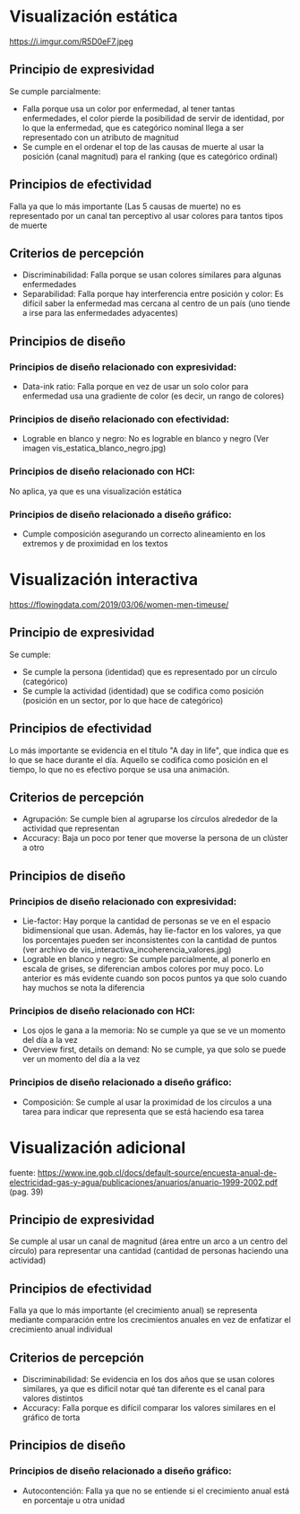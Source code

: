 # Visualización estática
https://i.imgur.com/R5D0eF7.jpeg

## Principio de expresividad
Se cumple parcialmente:
* Falla porque usa un color por enfermedad, al tener tantas enfermedades, el color pierde la posibilidad de servir de identidad, por lo que la enfermedad, que es categórico nominal llega a ser representado con un atributo de magnitud
* Se cumple en el ordenar el top de las causas de muerte al usar la posición (canal magnitud) para el ranking (que es categórico ordinal)

## Principios de efectividad
Falla ya que lo más importante (Las 5 causas de muerte) no es representado por un canal tan perceptivo al usar colores para tantos tipos de muerte

## Criterios de percepción
* Discriminabilidad: Falla porque se usan colores similares para algunas enfermedades
* Separabilidad: Falla porque hay interferencia entre posición y color: Es difícil saber la enfermedad mas cercana al centro de un país (uno tiende a irse para las enfermedades adyacentes)

## Principios de diseño
### Principios de diseño relacionado con expresividad:
* Data-ink ratio: Falla porque en vez de usar un solo color para enfermedad usa una gradiente de color (es decir, un rango de colores)
### Principios de diseño relacionado con efectividad:
* Lograble en blanco y negro: No es lograble en blanco y negro (Ver imagen vis_estatica_blanco_negro.jpg)
### Principios de diseño relacionado con HCI:
No aplica, ya que es una visualización estática
### Principios de diseño relacionado a diseño gráfico:
* Cumple composición asegurando un correcto alineamiento en los extremos y de proximidad en los textos


# Visualización interactiva
https://flowingdata.com/2019/03/06/women-men-timeuse/

## Principio de expresividad
Se cumple:
* Se cumple la persona (identidad) que es representado por un círculo (categórico)
* Se cumple la actividad (identidad) que se codifica como posición (posición en un sector, por lo que hace de categórico)

## Principios de efectividad
Lo más importante se evidencia en el título "A day in life", que indica que es lo que se hace durante el día. Aquello se codifica como posición en el tiempo, lo que no es efectivo porque se usa una animación.

## Criterios de percepción
* Agrupación: Se cumple bien al agruparse los círculos alrededor de la actividad que representan
* Accuracy: Baja un poco por tener que moverse la persona de un clúster a otro

## Principios de diseño
### Principios de diseño relacionado con expresividad:
* Lie-factor: Hay porque la cantidad de personas se ve en el espacio bidimensional que usan. Además, hay lie-factor en los valores, ya que los porcentajes pueden ser inconsistentes con la cantidad de puntos (ver archivo de vis_interactiva_incoherencia_valores.jpg)
* Lograble en blanco y negro: Se cumple parcialmente, al ponerlo en escala de grises, se diferencian ambos colores por muy poco. Lo anterior es más evidente cuando son pocos puntos ya que solo cuando hay muchos se nota la diferencia
### Principios de diseño relacionado con HCI:
* Los ojos le gana a la memoria: No se cumple ya que se ve un momento del día a la vez
* Overview first, details on demand: No se cumple, ya que solo se puede ver un momento del día a la vez
### Principios de diseño relacionado a diseño gráfico:
* Composición: Se cumple al usar la proximidad de los círculos a una tarea para indicar que representa que se está haciendo esa tarea

# Visualización adicional
fuente: https://www.ine.gob.cl/docs/default-source/encuesta-anual-de-electricidad-gas-y-agua/publicaciones/anuarios/anuario-1999-2002.pdf (pag. 39)

## Principio de expresividad
Se cumple al usar un canal de magnitud (área entre un arco a un centro del círculo) para representar una cantidad (cantidad de personas haciendo una actividad)

## Principios de efectividad
Falla ya que lo más importante (el crecimiento anual) se representa mediante comparación entre los crecimientos anuales en vez de enfatizar el crecimiento anual individual

## Criterios de percepción
* Discriminabilidad: Se evidencia en los dos años que se usan colores similares, ya que es dificil notar qué tan diferente es el canal para valores distintos
* Accuracy: Falla porque es difícil comparar los valores similares en el gráfico de torta

## Principios de diseño
### Principios de diseño relacionado a diseño gráfico:
* Autocontención: Falla ya que no se entiende si el crecimiento anual está en porcentaje u otra unidad
